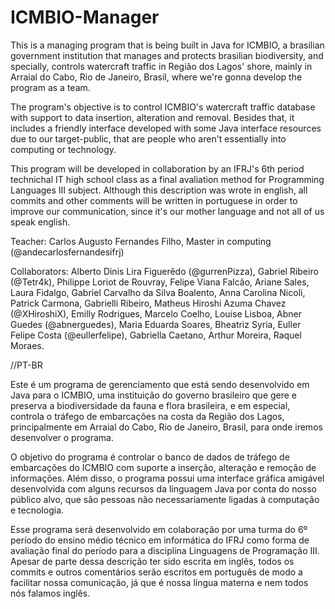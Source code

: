 # ICMBIO-Manager
This is a managing program that is being built in Java for ICMBIO, a brasilian government institution that manages and protects brasilian biodiversity, and specially, controls watercraft traffic in Região dos Lagos' shore, mainly in Arraial do Cabo, Rio de Janeiro, Brasil, where we're gonna develop the program as a team.

The program's objective is to control ICMBIO's watercraft traffic database with support to data insertion, alteration and removal. Besides that, it includes a friendly interface developed with some Java interface resources due to our target-public, that are people who aren't essentially into computing or technology.

This program will be developed in collaboration by an IFRJ's 6th period technichal IT high school class as a final avaliation method for Programming Languages III subject. Although this description was wrote in english, all commits and other comments will be written in portuguese in order to improve our communication, since it's our mother language and not all of us speak english.

Teacher: Carlos Augusto Fernandes Filho, Master in computing (@andecarlosfernandesifrj)

Collaborators:
Alberto Dinis Lira Figuerêdo (@gurrenPizza), 
Gabriel Ribeiro (@Tetr4k), 
Philippe Loriot de Rouvray, 
Felipe Viana Falcão, 
Ariane Sales, 
Laura Fidalgo, 
Gabriel Carvalho da Silva Boalento, 
Anna Carolina Nicoli, 
Patrick Carmona, 
Gabrielli Ribeiro, 
Matheus Hiroshi Azuma Chavez (@XHiroshiX), 
Emilly Rodrigues, 
Marcelo Coelho, 
Louise Lisboa, 
Abner Guedes (@abnerguedes), 
Maria Eduarda Soares, 
Bheatriz Syria, 
Euller Felipe Costa (@eullerfelipe), 
Gabriella Caetano, 
Arthur Moreira,
Raquel Moraes.

//PT-BR

Este é um programa de gerenciamento que está sendo desenvolvido em Java para o ICMBIO, uma instituição do governo brasileiro que gere e preserva a biodiversidade da fauna e flora brasileira, e em especial, controla o tráfego de embarcações na costa da Região dos Lagos, principalmente em Arraial do Cabo, Rio de Janeiro, Brasil, para onde iremos desenvolver o programa.

O objetivo do programa é controlar o banco de dados de tráfego de embarcações do ICMBIO com suporte a inserção, alteração e remoção de informações. Além disso, o programa possui uma interface gráfica amigável desenvolvida com alguns recursos da linguagem Java por conta do nosso público alvo, que são pessoas não necessariamente ligadas à computação e tecnologia.

Esse programa será desenvolvido em colaboração por uma turma do 6º período do ensino médio técnico em informática do IFRJ como forma de avaliação final do período para a disciplina Linguagens de Programação III. Apesar de parte dessa descrição ter sido escrita em inglês, todos os commits e outros comentários serão escritos em português de modo a facilitar nossa comunicação, já que é nossa língua materna e nem todos nós falamos inglês.
